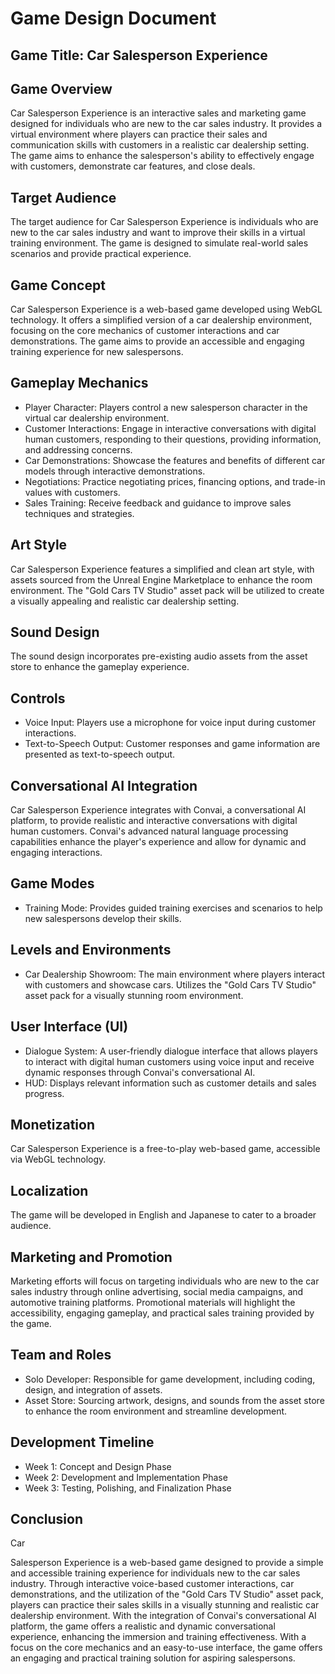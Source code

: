 # Game Design Document

## Game Title: Car Salesperson Experience

## Game Overview
Car Salesperson Experience is an interactive sales and marketing game designed for individuals who are new to the car sales industry. It provides a virtual environment where players can practice their sales and communication skills with customers in a realistic car dealership setting. The game aims to enhance the salesperson's ability to effectively engage with customers, demonstrate car features, and close deals.

## Target Audience
The target audience for Car Salesperson Experience is individuals who are new to the car sales industry and want to improve their skills in a virtual training environment. The game is designed to simulate real-world sales scenarios and provide practical experience.

## Game Concept
Car Salesperson Experience is a web-based game developed using WebGL technology. It offers a simplified version of a car dealership environment, focusing on the core mechanics of customer interactions and car demonstrations. The game aims to provide an accessible and engaging training experience for new salespersons.

## Gameplay Mechanics
- Player Character: Players control a new salesperson character in the virtual car dealership environment.
- Customer Interactions: Engage in interactive conversations with digital human customers, responding to their questions, providing information, and addressing concerns.
- Car Demonstrations: Showcase the features and benefits of different car models through interactive demonstrations.
- Negotiations: Practice negotiating prices, financing options, and trade-in values with customers.
- Sales Training: Receive feedback and guidance to improve sales techniques and strategies.

## Art Style
Car Salesperson Experience features a simplified and clean art style, with assets sourced from the Unreal Engine Marketplace to enhance the room environment. The "Gold Cars TV Studio" asset pack will be utilized to create a visually appealing and realistic car dealership setting.

## Sound Design
The sound design incorporates pre-existing audio assets from the asset store to enhance the gameplay experience.

## Controls
- Voice Input: Players use a microphone for voice input during customer interactions.
- Text-to-Speech Output: Customer responses and game information are presented as text-to-speech output.

## Conversational AI Integration
Car Salesperson Experience integrates with Convai, a conversational AI platform, to provide realistic and interactive conversations with digital human customers. Convai's advanced natural language processing capabilities enhance the player's experience and allow for dynamic and engaging interactions.

## Game Modes
- Training Mode: Provides guided training exercises and scenarios to help new salespersons develop their skills.

## Levels and Environments
- Car Dealership Showroom: The main environment where players interact with customers and showcase cars. Utilizes the "Gold Cars TV Studio" asset pack for a visually stunning room environment.

## User Interface (UI)
- Dialogue System: A user-friendly dialogue interface that allows players to interact with digital human customers using voice input and receive dynamic responses through Convai's conversational AI.
- HUD: Displays relevant information such as customer details and sales progress.

## Monetization
Car Salesperson Experience is a free-to-play web-based game, accessible via WebGL technology.

## Localization
The game will be developed in English and Japanese to cater to a broader audience.

## Marketing and Promotion
Marketing efforts will focus on targeting individuals who are new to the car sales industry through online advertising, social media campaigns, and automotive training platforms. Promotional materials will highlight the accessibility, engaging gameplay, and practical sales training provided by the game.

## Team and Roles
- Solo Developer: Responsible for game development, including coding, design, and integration of assets.
- Asset Store: Sourcing artwork, designs, and sounds from the asset store to enhance the room environment and streamline development.

## Development Timeline
- Week 1: Concept and Design Phase
- Week 2: Development and Implementation Phase
- Week 3: Testing, Polishing, and Finalization Phase

## Conclusion
Car

 Salesperson Experience is a web-based game designed to provide a simple and accessible training experience for individuals new to the car sales industry. Through interactive voice-based customer interactions, car demonstrations, and the utilization of the "Gold Cars TV Studio" asset pack, players can practice their sales skills in a visually stunning and realistic car dealership environment. With the integration of Convai's conversational AI platform, the game offers a realistic and dynamic conversational experience, enhancing the immersion and training effectiveness. With a focus on the core mechanics and an easy-to-use interface, the game offers an engaging and practical training solution for aspiring salespersons.
